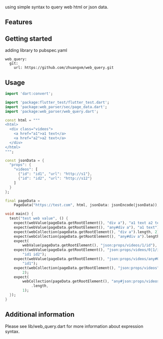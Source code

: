 <!--
This README describes the package. If you publish this package to pub.dev,
this README's contents appear on the landing page for your package.

For information about how to write a good package README, see the guide for
[writing package pages](https://dart.dev/guides/libraries/writing-package-pages).

For general information about developing packages, see the Dart guide for
[creating packages](https://dart.dev/guides/libraries/create-library-packages)
and the Flutter guide for
[developing packages and plugins](https://flutter.dev/developing-packages).
-->

using simple syntax to query web html or json data.

## Features

## Getting started

adding library to pubspec.yaml

```
web_query:
  git:
    url: https://github.com/zhuangxm/web_query.git
```

## Usage

```dart
import 'dart:convert';

import 'package:flutter_test/flutter_test.dart';
import 'package:web_parser/sec/page_data.dart';
import 'package:web_parser/web_query.dart';

const html = """
<html>
  <div class="videos">
    <a href="a1">a1 text</a>
    <a href="a2">a2 text</a>
  </div>
</html>
""";

const jsonData = {
  "props": {
    "videos": [
      {"id": "id1", "url": "http://s1"},
      {"id": "id2", "url": "http://s12"}
    ]
  }
};

final pageData =
    PageData("https://test.com", html, jsonData: jsonEncode(jsonData));

void main() {
  test("test web value", () {
    expect(webValue(pageData.getRootElement(), "div a"), "a1 text a2 text");
    expect(webValue(pageData.getRootElement(), "any#div a"), "a1 text");
    expect(webCollection(pageData.getRootElement(), "div a").length, 2);
    expect(webCollection(pageData.getRootElement(), "any#div a").length, 1);
    expect(
        webValue(pageData.getRootElement(), "json:props/videos/1/id"), "id2");
    expect(webValue(pageData.getRootElement(), "json:props/videos/0|1/id"),
        "id1 id2");
    expect(webValue(pageData.getRootElement(), "json:props/videos/any#0|1/id"),
        "id1");
    expect(webCollection(pageData.getRootElement(), "json:props/videos").length,
        2);
    expect(
        webCollection(pageData.getRootElement(), "any#json:props/videos")
            .length,
        1);
  });
}

```

## Additional information

Please see lib/web_query.dart for more information about expression syntax.
